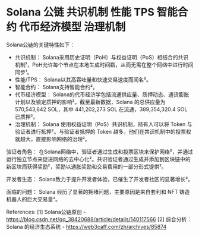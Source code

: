 # Solana 公链 共识机制 性能 TPS 智能合约 代币经济模型 治理机制
Solana公链的关键特性如下：

*   共识机制： Solana采用历史证明（PoH）与权益证明（PoS）相结合的共识机制¹，PoH允许每个节点在本地生成时间戳，从而无需在整个网络中进行时间同步¹。
*   性能/TPS： Solana以其高吞吐量和快速交易速度而闻名²。
*   智能合约： Solana支持智能合约²。
*   代币经济模型： Solana的代币经济学包括流通供应量、质押动态、通货膨胀计划以及锁定质押的影响²。截至最新数据，Solana 的总供应量为 570,543,642 SOL，其中 441,202,273 SOL 在流通，389,354,320.4 SOL 已质押²。
*   治理机制： Solana 使用权益证明（PoS）共识机制，持有人可以将 Token 与验证者进行抵押²。与验证者抵押的 Token 越多，他们在共识机制中的投票权就越大，直接影响网络的治理²。

验证者角色： 在Solana网络中，验证者通过生成和投票区块来保护网络²，并通过运行独立节点来促进网络的去中心化²。共识验证者通过生成并添加到区块链中的新区块而获得奖励²，奖励以通胀奖励和交易费用的一部分形式提供²。

开发者生态： Solana致力于提升开发者体验，已催生了开发者社区的显著增长²。

面临的问题： Solana 经历了显著的拥堵问题，主要原因是来自套利和 NFT 铸造机器人的巨大交易量²。

References:
[1] Solana公链原创 - https://blog.csdn.net/qq_38420688/article/details/140117566
[2] 综合分析：Solana 的经济生态系统 - https://web3caff.com/zh/archives/85874
